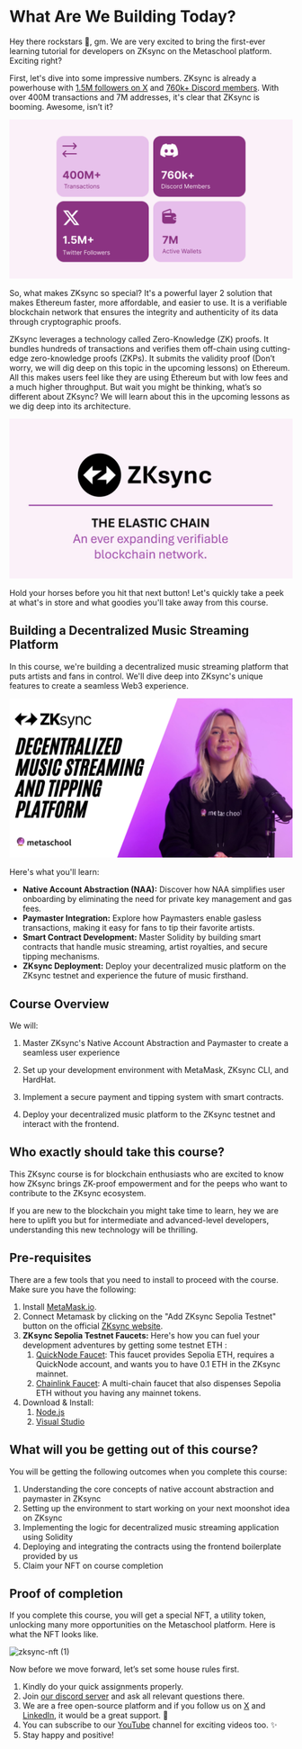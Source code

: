 # What Are We Building Today?

Hey there rockstars 👋, gm. We are very excited to bring the first-ever learning tutorial for developers on ZKsync on the Metaschool platform. Exciting right?

First, let's dive into some impressive numbers. ZKsync is already a powerhouse with [1.5M followers on X](https://x.com/zksync) and [760k+ Discord members](https://discord.com/invite/8h9rrE3). With over 400M transactions and 7M addresses, it's clear that ZKsync is booming. Awesome, isn’t it?

![numbers (1).png](https://github.com/0xmetaschool/Learning-Projects/blob/main/assests_for_all/Zksync-assests/Lesson%201%20What%20are%20We%20Building%20Today/numbers_(1).png?raw=true)

So, what makes ZKsync so special? It's a powerful layer 2 solution that makes Ethereum faster, more affordable, and easier to use. It is a verifiable blockchain network that ensures the integrity and authenticity of its data through cryptographic proofs.

ZKsync leverages a technology called Zero-Knowledge (ZK) proofs. It bundles hundreds of transactions and verifies them off-chain using cutting-edge zero-knowledge proofs (ZKPs). It submits the validity proof (Don’t worry, we will dig deep on this topic in the upcoming lessons) on Ethereum. All this makes users feel like they are using Ethereum but with low fees and a much higher throughput. But wait you might be thinking, what’s so different about ZKsync? We will learn about this in the upcoming lessons as we dig deep into its architecture.

![image1 (1).png](https://github.com/0xmetaschool/Learning-Projects/blob/main/assests_for_all/Zksync-assests/Lesson%201%20What%20are%20We%20Building%20Today/image1_(1).png?raw=true)


Hold your horses before you hit that next button! Let's quickly take a peek at what's in store and what goodies you'll take away from this course.

## Building a Decentralized Music Streaming Platform

In this course, we're building a decentralized music streaming platform that puts artists and fans in control. We'll dive deep into ZKsync's unique features to create a seamless Web3 experience.

<a href="https://youtu.be/rCjwJcosrm4" target="_blank">
<img src="https://github.com/0xmetaschool/Learning-Projects/blob/966aafe879f1a03df577907f7e4d8abfa74f47b9/assests_for_all/Zksync-assests/Lesson%201%20What%20are%20We%20Building%20Today/Thumbnail_ZkSync%20Intro%20Video.png?raw=true" alt="Watch the video" />
</a>

Here's what you'll learn:

- **Native Account Abstraction (NAA):** Discover how NAA simplifies user onboarding by eliminating the need for private key management and gas fees.
- **Paymaster Integration:** Explore how Paymasters enable gasless transactions, making it easy for fans to tip their favorite artists.
- **Smart Contract Development:** Master Solidity by building smart contracts that handle music streaming, artist royalties, and secure tipping mechanisms.
- **ZKsync Deployment:** Deploy your decentralized music platform on the ZKsync testnet and experience the future of music firsthand.

## Course Overview

We will:

1. Master ZKsync's Native Account Abstraction and Paymaster to create a seamless user experience

2. Set up your development environment with MetaMask, ZKsync CLI, and HardHat.

4. Implement a secure payment and tipping system with smart contracts.

5. Deploy your decentralized music platform to the ZKsync testnet and interact with the frontend.

## **Who exactly should take this course?**

This ZKsync course is for blockchain enthusiasts who are excited to know how ZKsync brings ZK-proof empowerment and for the peeps who want to contribute to the ZKsync ecosystem.

If you are new to the blockchain you might take time to learn, hey we are here to uplift you but for intermediate and advanced-level developers, understanding this new technology will be thrilling.

## Pre-requisites

There are a few tools that you need to install to proceed with the course. Make sure you have the following:

1. Install [MetaMask.io](https://metamask.io/).
2. Connect Metamask by clicking on the "Add ZKsync Sepolia Testnet" button on the official [ZKsync website](https://docs.zksync.io/build/connect-to-zksync).
3. **ZKsync Sepolia Testnet Faucets:** Here's how you can fuel your development adventures by getting some testnet ETH :
    1. [QuickNode Faucet](https://faucet.quicknode.com/zksync/sepolia): This faucet provides Sepolia ETH, requires a QuickNode account, and wants you to have 0.1 ETH in the ZKsync mainnet.
    2. [Chainlink Faucet](https://faucets.chain.link/zksync-sepolia): A multi-chain faucet that also dispenses Sepolia ETH without you having any mainnet tokens.
4. Download & Install:
    1. [Node.js](https://nodejs.org/)
    2. [Visual Studio](https://code.visualstudio.com/)

## What will you be getting out of this course?

You will be getting the following outcomes when you complete this course:

1. Understanding the core concepts of native account abstraction and paymaster in ZKsync
2. Setting up the environment to start working on your next moonshot idea on ZKsync
3. Implementing the logic for decentralized music streaming application using Solidity
4. Deploying and integrating the contracts using the frontend boilerplate provided by us 
5. Claim your NFT on course completion

## Proof of completion

If you complete this course, you will get a special NFT, a utility token, unlocking many more opportunities on the Metaschool platform. Here is what the NFT looks like.

![zksync-nft (1)](https://github.com/user-attachments/assets/1d4b345a-0cc4-4631-8a1e-027f5bdbb236)


Now before we move forward, let’s set some house rules first.

1. Kindly do your quick assignments properly.
2. Join [our discord server](https://discord.gg/Jf4ArqVb) and ask all relevant questions there.
3. We are a free open-source platform and if you follow us on [X](https://bit.ly/core-course-twitter) and [LinkedIn](https://bit.ly/core-course-linkedIn), it would be a great support. 🫣
4. You can subscribe to our [YouTube](https://bit.ly/core-course-youtube) channel for exciting videos too. ✨
5. Stay happy and positive!
